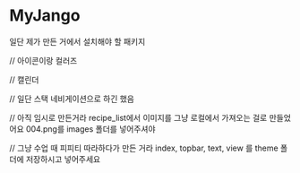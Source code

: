 # MyJango

일단 제가 만든 거에서 설치해야 할 패키지 

// 아이콘이랑 컬러즈


// 캘린더

// 일단 스택 네비게이션으로 하긴 했음

// 아직 임시로 만든거라 recipe_list에서 이미지를 그냥 로컬에서 가져오는 걸로 만들었어요 004.png를 images 폴더를 넣어주셔야

// 그냥 수업 때 피피티 따라하다가 만든 거라 index, topbar, text, view 를 theme 폴더에 저장하시고 넣어주세요
